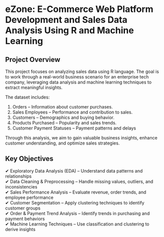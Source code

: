 # eZone: E-Commerce Web Platform Development and Sales Data Analysis Using R and Machine Learning

## Project Overview

This project focuses on analyzing sales data using R language. The goal is to work through a real-world business scenario for an enterprise tech company, leveraging data analysis and machine learning techniques to extract meaningful insights.

The dataset includes:
  
  1. Orders – Information about customer purchases.
  2. Sales Employees – Performance and contribution to sales.
  3. Customers – Demographics and buying behavior.
  4. Products Purchased – Popularity and sales trends.
  5. Customer Payment Statuses – Payment patterns and delays

Through this analysis, we aim to gain valuable business insights, enhance customer understanding, and optimize sales strategies.

## Key Objectives

✔ Exploratory Data Analysis (EDA) – Understand data patterns and relationships  
✔ Data Cleaning & Preprocessing – Handle missing values, outliers, and inconsistencies  
✔ Sales Performance Analysis – Evaluate revenue, order trends, and employee performance  
✔ Customer Segmentation – Apply clustering techniques to identify customer groups  
✔ Order & Payment Trend Analysis – Identify trends in purchasing and payment behaviors  
✔ Machine Learning Techniques – Use classification and clustering to derive insights

